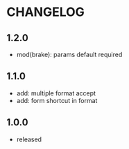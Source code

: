 # CHANGELOG

## 1.2.0

- mod(brake): params default required

## 1.1.0

- add: multiple format accept
- add: form shortcut in format

## 1.0.0

- released
